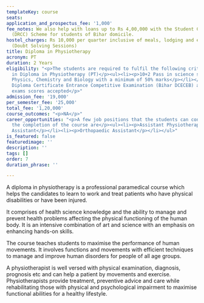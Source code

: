 ```yaml
---
templateKey: course
seats: 
application_and_prospectus_fee: '1,000'
fee_notes: We also help with loans up to Rs 4,00,000 with the Student Credit Card
  (DRCC) Scheme for students of Bihar domicile.
hostel_charges: Rs 10,000 per quarter inclusive of meals, lodging and evening tuition
  (Doubt Solving Sessions)
title: Diploma in Physiotherapy
acronym: PT
duration: 2 Years
eligibility: "<p>The students are required to fulfil the following criteria for eligibility
  in Diploma in Physiotherapy (PT)</p><ul><li><p>10+2 Pass in science stream with
  Physics, Chemistry and Biology with a minimum of 50% marks</p></li></ul><p>Bihar
  Diploma Certificate Entrance Competitive Examination (Bihar DCECEB) and other entrance
  exams scores accepted</p>"
admission_fee: '19,000'
per_semester_fee: '25,000'
total_fee: '1,20,000'
course_outcomes: "<p>NA</p>"
career_opportunities: "<p>A few job positions that the students can consider after
  the completion of the course are</p><ul><li><p>Assistant Physiotherapist</p></li><li><p>Research
  Assistant</p></li><li><p>Orthopaedic Assistant</p></li></ul>"
is_featured: false
featuredimage: ''
description: ''
tags: []
order: 7
duration_phrase: ''

---
```

A diploma in physiotherapy is a professional paramedical course which helps the candidates to learn to work and treat patients who have physical disabilities or have been injured. 

It comprises of health science knowledge and the ability to manage and prevent health problems affecting the physical functioning of the human body. It is an intensive combination of art and science with an emphasis on enhancing hands-on skills. 

The course teaches students to maximise the performance of human movements. It involves functions and movements with efficient techniques to manage and improve human disorders for people of all age groups.

A physiotherapist is well versed with physical examination, diagnosis, prognosis etc and can help a patient by movements and exercise. Physiotherapists provide treatment, preventive advice and care while rehabilitating those with physical and psychological impairment to maximise functional abilities for a healthy lifestyle.